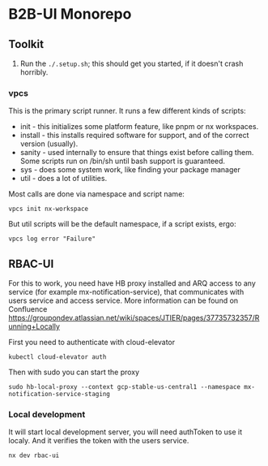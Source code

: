 # B2B-UI Monorepo

## Toolkit

1. Run the `./.setup.sh`; this should get you started, if it doesn't crash horribly.

### vpcs

This is the primary script runner. It runs a few different kinds of scripts:

- init - this initializes some platform feature, like pnpm or nx workspaces.
- install - this installs required software for support, and of the correct version (usually).
- sanity - used internally to ensure that things exist before calling them. Some scripts run on /bin/sh until bash support is guaranteed.
- sys - does some system work, like finding your package manager
- util - does a lot of utilities.

Most calls are done via namespace and script name:

`vpcs init nx-workspace`

But util scripts will be the default namespace, if a script exists, ergo:

`vpcs log error "Failure"`

## RBAC-UI

For this to work, you need have HB proxy installed and ARQ access to any service (for example mx-notification-service), that communicates with users service and access service. More information can be found on Confluence https://groupondev.atlassian.net/wiki/spaces/JTIER/pages/37735732357/Running+Locally

First you need to authenticate with cloud-elevator

`kubectl cloud-elevator auth`

Then with sudo you can start the proxy

`sudo hb-local-proxy --context gcp-stable-us-central1 --namespace mx-notification-service-staging`

### Local development

It will start local development server, you will need authToken to use it localy. And it verifies the token with the users service.

`nx dev rbac-ui`
